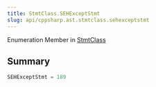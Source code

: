 ```yaml
---
title: StmtClass.SEHExceptStmt
slug: api/cppsharp.ast.stmtclass.sehexceptstmt
---
```

Enumeration Member in [StmtClass](/api/cppsharp/ast/stmtclass)

## Summary



```csharp
SEHExceptStmt = 189
```

